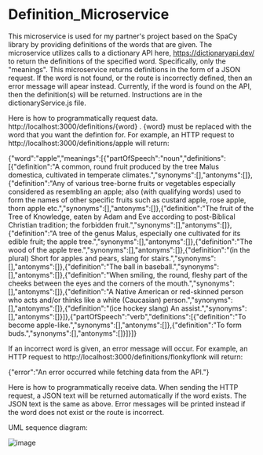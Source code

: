 # Definition_Microservice

This microservice is used for my partner's project based on the SpaCy library by providing definitions of the words that are given. The microservice utilizes calls to a dictionary API here, https://dictionaryapi.dev/ to return the definitions of the specified word. Specifically, only the "meanings". This microservice returns definitions in the form of a JSON request. If the word is not found, or the route is incorrectly defined, then an error message will apear instead. Currently, if the word is found on the API, then the definition(s) will be returned. Instructions are in the dictionaryService.js file. 

Here is how to programmatically request data.
http://localhost:3000/definitions/{word} . {word} must be replaced with the word that you want the defintion for. For example, an HTTP request to http://localhost:3000/definitions/apple will return:

{"word":"apple","meanings":[{"partOfSpeech":"noun","definitions":[{"definition":"A common, round fruit produced by the tree Malus domestica, cultivated in temperate climates.","synonyms":[],"antonyms":[]},{"definition":"Any of various tree-borne fruits or vegetables especially considered as resembling an apple; also (with qualifying words) used to form the names of other specific fruits such as custard apple, rose apple, thorn apple etc.","synonyms":[],"antonyms":[]},{"definition":"The fruit of the Tree of Knowledge, eaten by Adam and Eve according to post-Biblical Christian tradition; the forbidden fruit.","synonyms":[],"antonyms":[]},{"definition":"A tree of the genus Malus, especially one cultivated for its edible fruit; the apple tree.","synonyms":[],"antonyms":[]},{"definition":"The wood of the apple tree.","synonyms":[],"antonyms":[]},{"definition":"(in the plural) Short for apples and pears, slang for stairs.","synonyms":[],"antonyms":[]},{"definition":"The ball in baseball.","synonyms":[],"antonyms":[]},{"definition":"When smiling, the round, fleshy part of the cheeks between the eyes and the corners of the mouth.","synonyms":[],"antonyms":[]},{"definition":"A Native American or red-skinned person who acts and/or thinks like a white (Caucasian) person.","synonyms":[],"antonyms":[]},{"definition":"(ice hockey slang) An assist.","synonyms":[],"antonyms":[]}]},{"partOfSpeech":"verb","definitions":[{"definition":"To become apple-like.","synonyms":[],"antonyms":[]},{"definition":"To form buds.","synonyms":[],"antonyms":[]}]}]}

If an incorrect word is given, an error message will occur. For example, an HTTP request to http://localhost:3000/definitions/flonkyflonk will return:

{"error":"An error occurred while fetching data from the API."}

Here is how to programmatically receive data.
When sending the HTTP request, a JSON text will be returned automatically if the word exists. The JSON text is the same as above. Error messages will be printed instead if the word does not exist or the route is incorrect.

UML sequence diagram:

![image](https://github.com/mvuo/Definition_Microservice/assets/50156212/05d2e4d2-5d14-489e-a0c8-fddc0fa52e80)
